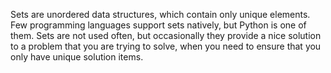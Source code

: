 Sets are unordered data structures, which contain only unique elements.
Few programming languages support sets natively, but Python is one of
them. Sets are not used often, but occasionally they provide a nice
solution to a problem that you are trying to solve, when you need to
ensure that you only have unique solution items.
